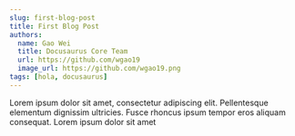 ```yaml
---
slug: first-blog-post
title: First Blog Post
authors:
  name: Gao Wei
  title: Docusaurus Core Team
  url: https://github.com/wgao19
  image_url: https://github.com/wgao19.png
tags: [hola, docusaurus]
---
```


<head>
  <meta name="robots" content="noindex, nofollow" />
</head>

Lorem ipsum dolor sit amet, consectetur adipiscing elit. Pellentesque elementum dignissim ultricies. Fusce rhoncus ipsum tempor eros aliquam consequat. Lorem ipsum dolor sit amet
